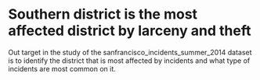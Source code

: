 # Southern district is the most affected district by larceny and theft

Out target in the study of the sanfrancisco_incidents_summer_2014 dataset is to identify the district that is most affected by incidents and what type of incidents are most common on it.

